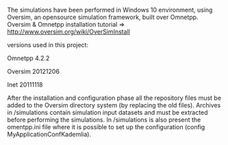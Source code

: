 The simulations have been performed in Windows 10 environment,
using Oversim, an opensource simulation framework, built over Omnetpp.
Oversim & Omnetpp installation tutorial => http://www.oversim.org/wiki/OverSimInstall 

versions used in this project:

  Omnetpp 4.2.2

  Oversim 20121206

  Inet 20111118

After the installation and configuration phase all the repository files must be added to
the Oversim directory system (by replacing the old files). 
Archives in /simulations contain simulation input datasets and must be extracted before
performing the simulations. In /simulations is also present the omentpp.ini file 
where it is possible to set up the configuration (config MyApplicationConfKademlia). 
